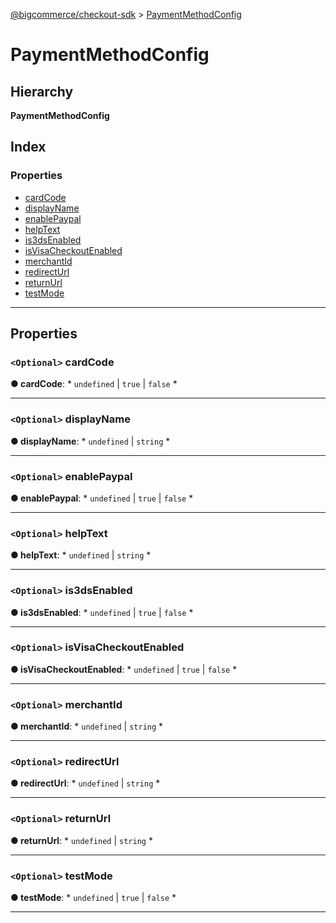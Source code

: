 [@bigcommerce/checkout-sdk](../README.md) > [PaymentMethodConfig](../interfaces/paymentmethodconfig.md)

# PaymentMethodConfig

## Hierarchy

**PaymentMethodConfig**

## Index

### Properties

* [cardCode](paymentmethodconfig.md#cardcode)
* [displayName](paymentmethodconfig.md#displayname)
* [enablePaypal](paymentmethodconfig.md#enablepaypal)
* [helpText](paymentmethodconfig.md#helptext)
* [is3dsEnabled](paymentmethodconfig.md#is3dsenabled)
* [isVisaCheckoutEnabled](paymentmethodconfig.md#isvisacheckoutenabled)
* [merchantId](paymentmethodconfig.md#merchantid)
* [redirectUrl](paymentmethodconfig.md#redirecturl)
* [returnUrl](paymentmethodconfig.md#returnurl)
* [testMode](paymentmethodconfig.md#testmode)

---

## Properties

<a id="cardcode"></a>

### `<Optional>` cardCode

**● cardCode**: * `undefined` &#124; `true` &#124; `false`
*

___
<a id="displayname"></a>

### `<Optional>` displayName

**● displayName**: * `undefined` &#124; `string`
*

___
<a id="enablepaypal"></a>

### `<Optional>` enablePaypal

**● enablePaypal**: * `undefined` &#124; `true` &#124; `false`
*

___
<a id="helptext"></a>

### `<Optional>` helpText

**● helpText**: * `undefined` &#124; `string`
*

___
<a id="is3dsenabled"></a>

### `<Optional>` is3dsEnabled

**● is3dsEnabled**: * `undefined` &#124; `true` &#124; `false`
*

___
<a id="isvisacheckoutenabled"></a>

### `<Optional>` isVisaCheckoutEnabled

**● isVisaCheckoutEnabled**: * `undefined` &#124; `true` &#124; `false`
*

___
<a id="merchantid"></a>

### `<Optional>` merchantId

**● merchantId**: * `undefined` &#124; `string`
*

___
<a id="redirecturl"></a>

### `<Optional>` redirectUrl

**● redirectUrl**: * `undefined` &#124; `string`
*

___
<a id="returnurl"></a>

### `<Optional>` returnUrl

**● returnUrl**: * `undefined` &#124; `string`
*

___
<a id="testmode"></a>

### `<Optional>` testMode

**● testMode**: * `undefined` &#124; `true` &#124; `false`
*

___

